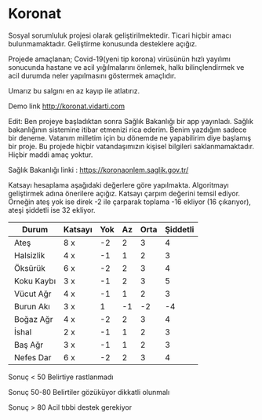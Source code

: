 # Koronat


Sosyal sorumluluk projesi olarak geliştirilmektedir. Ticari hiçbir amacı bulunmamaktadır. Geliştirme konusunda desteklere açığız. 

Projede amaçlanan; Covid-19(yeni tip korona) virüsünün hızlı yayılımı sonucunda hastane ve acil yığılmalarını önlemek, halkı bilinçlendirmek ve acil durumda neler yapılmasını göstermek amaçlıdır. 

Umarız bu salgını en az kayıp ile atlatırız. 

Demo link http://koronat.vidarti.com

Edit:
Ben projeye başladıktan sonra Sağlık Bakanlığı bir app yayınladı. Sağlık bakanlığının sistemine itibar etmenizi rica ederim. Benim yazdığım sadece bir deneme. Vatanım milletim için bu dönemde ne yapabilirim diye başlamış bir proje. Bu projede hiçbir vatandaşımızın kişisel bilgileri saklanmamaktadır. Hiçbir maddi amaç yoktur. 

Sağlık Bakanlığı linki : https://koronaonlem.saglik.gov.tr/

Katsayı hesaplama aşağıdaki değerlere göre yapılmakta. Algoritmayı geliştirmek adına önerilere açığız. 
Katsayı çarpım değerini temsil ediyor. Örneğin ateş yok ise direk -2 ile çarparak toplama -16 ekliyor (16 çıkarıyor), ateşi şiddetli ise 32 ekliyor. 

|  Durum  | Katsayı | Yok  | Az | Orta  | Şiddetli |
| ------------- | ------------- | ------------- | ------------- | ------------- | ------------- |
| Ateş      | 8 x     | -2  | 2   | 3    | 4        |
| Halsizlik | 4 x     | -1  | 1   | 2    | 3        |
| Öksürük   | 6 x     | -2  | 2   | 3    | 4        |
| Koku Kaybı| 3 x     | -1  | 2   | 3    | 5        |
| Vücut Ağr | 4 x     | -1  | 1   | 2    | 3        |
| Burun Akı | 3 x     | 1   | -1  | -2   | -4       |
| Boğaz Ağr | 4 x     | -2  | 2   | 3    | 4        |
| İshal     | 2 x     | -1  | 1   | 2    | 3        |
| Baş Ağr   | 3 x     | -1  | 1   | 2    | 3        |
| Nefes Dar | 6 x     | -2  | 2   | 3    | 4        |

Sonuç < 50  Belirtiye rastlanmadı

Sonuç 50-80 Belirtiler gözüküyor dikkatli olunmalı

Sonuç > 80  Acil tıbbi destek gerekiyor 